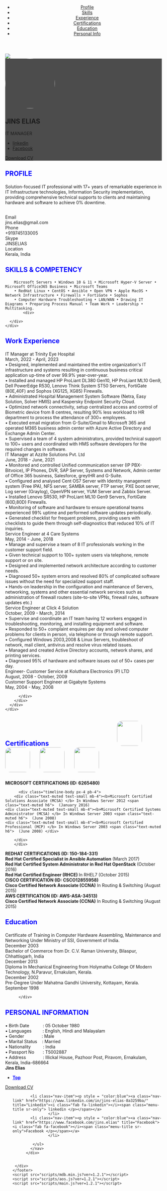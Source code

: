 <!DOCTYPE html>
<html lang="en-US">
  <head>
    <meta charset="UTF-8">
    <meta http-equiv="X-UA-Compatible" content="IE=edge">
    <meta name="viewport" content="width=device-width, initial-scale=1">
    <title>Jins Elias</title>
    <link rel="preconnect" href="https://fonts.gstatic.com" crossorigin="crossorigin"/>
    <link rel="preload" as="style" href="https://fonts.googleapis.com/css2?family=Poppins:wght@600&amp;family=Roboto:wght@300;400;500;700&amp;display=swap"/>
    <link rel="stylesheet" href="https://fonts.googleapis.com/css2?family=Poppins:wght@600&amp;family=Roboto:wght@300;400;500;700&amp;display=swap" media="print" onload="this.media='all'"/>
    <noscript>
      <link rel="stylesheet" href="https://fonts.googleapis.com/css2?family=Poppins:wght@600&amp;family=Roboto:wght@300;400;500;700&amp;display=swap"/>
    </noscript>
    <link href="css/font-awesome/css/all.min.css?ver=1.2.1" rel="stylesheet">
    <link href="css/mdb.min.css?ver=1.2.1" rel="stylesheet">
    <link href="css/aos.css?ver=1.2.1" rel="stylesheet">
    <link href="css/main.css?ver=1.2.1" rel="stylesheet">
    <noscript>
      <style type="text/css">
        [data-aos] {
            opacity: 1 !important;
            transform: translate(0) scale(1) !important;
        }
      </style>
    </noscript>
  </head>
  <body class="bg-light" id="home">
    <header class="d-print-none">
      <div class="container text-center text-lg-left">
        <div class="pt-4 clearfix">
          <div class="site-nav"> 
           <nav role="navigation">
             <ul class="nav justify-content-center">
                <li class="nav-item"><a class="nav-link" href="#about" title="Profile"><span class="menu-title">Profile</span></a>
                </li>                
                <li class="nav-item"><a class="nav-link" href="#skills" title="Skills"><span class="menu-title">Skills</span></a>
                </li>
		<li class="nav-item"><a class="nav-link" href="#experience" title="Experience"><span class="menu-title">Experience</span></a>
                </li>
		<li class="nav-item"><a class="nav-link" href="#certifications" title="Certifications"><span class="menu-title">Certifications</span></a>
                </li>
		<li class="nav-item"><a class="nav-link" href="#education" title="Education"><span class="menu-title">Education</span></a>
                </li>
		<li class="nav-item"><a class="nav-link" href="#Personal Info" title="Personal Info"><span class="menu-title">Personal Info</span></a>
                </li>
             </ul>
            </nav>
          </div>
        </div>
      </div>
    </header>
   <div class="page-content">
 <div class="container">
<div class="resume-container">
  <div class="shadow-1-strong bg-white my-5" id="intro">
    <div class="bg-info text-white">
      <div class="cover bg-image"><img src="images/header-background.jpg"/>
        <div class="mask" style="background-color: rgba(0, 0, 0, 0.7);backdrop-filter: blur(2px);">
          <div class="text-center p-5">
            <div class="avatar p-1"><img class="img-thumbnail shadow-2-strong" src="images/avatar.png" width="160" height="160" style="border-radius:50%"/></div>
            <div class="header-bio mt-3">
              <div data-aos="zoom-in" data-aos-delay="0">
                <h2 class="h1">JINS ELIAS</h2>
                <p>IT MANAGER</p>
              </div>
              <div class="header-social mb-3 d-print-none" data-aos="zoom-in" data-aos-delay="200">
              <nav role="navigation">
                  <ul class="nav justify-content-center">
                    <li class="nav-item"><a class="nav-link" href="https://www.linkedin.com/in/jins-elias-8a3259ba/" title="Linkedin"><i class="fab fa-linkedin"></i><span class="menu-title sr-only">linkedin </span></a>
                    </li>
		    <li class="nav-item"><a class="nav-link" href="https://www.facebook.com/jins.elias" title="Facebook"><i class="fab fa-facebook"></i><span class="menu-title sr-only">Facebook</span></a>
                    </li>
                  </ul>
                </nav>
              </div>
              <div class="d-print-none"><a class="btn btn-outline-light btn-lg shadow-sm mt-1 me-3" href="Jins Elias.pdf" data-aos="fade-right" data-aos-delay="700">Download CV </a></div>
             </div>
          </div>
        </div>
      </div>
    </div>
  </div>
  <div class="shadow-1-strong bg-white my-5 p-5" id="about">
    <div class="about-section">
      <div class="row">
        <div class="col-md-6">
          <h2 class="h2 fw-light mb-4"> <p style = "color:blue"> <b>PROFILE</b> </p></h2> 
          <p>Solution-focused IT professional with 17+ years of remarkable experience in IT Infrastructure technologies, Information Security implementation, providing comprehensive technical supports to clients and maintaining hardware and software to achieve 0% downtime.</p>
        </div>
        <div class="col-md-5 offset-lg-1">
          <div class="row mt-2">
            <h2 class="h2 fw-light mb-4"> </h2>
            <div class="col-sm-5">
            </div>
		<div class="col-sm-7">
	</div>
            <div class="col-sm-5">
              <div class="pb-2 fw-bolder"><i class="far fa-envelope pe-2 text-muted" style="width:24px;opacity:0.85;"></i> Email</div>
            </div>
            <div class="col-sm-7">
              <div class="pb-2">jins.elias@gmail.com</div>
	</div>
            <div class="col-sm-5">
              <div class="pb-2 fw-bolder"><i class="fas fa-phone pe-2 text-muted" style="width:24px;opacity:0.85;"></i> Phone</div>
            </div>
            <div class="col-sm-7">
              <div class="pb-2">+919745133005</div>           
	 </div>
            <div class="col-sm-5">
              <div class="pb-2 fw-bolder"><i class="fab fa-skype pe-2 text-muted" style="width:24px;opacity:0.85;"></i> Skype</div>
            </div>
            <div class="col-sm-7">
              <div class="pb-2">JINSELIAS</div>
         </div>
            <div class="col-sm-5">
              <div class="pb-2 fw-bolder"><i class="fas fa-map-marker-alt pe-2 text-muted" style="width:24px;opacity:0.85;"></i> Location</div>
            </div>
            <div class="col-sm-7">
              <div class="pb-2">Kerala, India </div>
            </div>
          </div>
        </div>
      </div>
    </div>
  </div>
  
<div class="shadow-1-strong bg-white my-5 p-5" id="skills">
    <div class="skills-section">
      <h2 class="h2 fw-light mb-4"> <p style = "color:blue"> <b> SKILLS & COMPETENCY </b> </p></h2>
</div>
          <div class="timeline-body px-4 pb-4">
            
		Microsoft Servers • Windows 10 & 11 • Microsoft Hyper-V Server • Microsoft Office365 Business • Microsoft Teams 
		• RedHat Linux • CentOS • Ansible • Open VPN • Apple MacOS • Network Infrastructure • Firewalls • FortiGate • Sophos 
		• Computer Hardware Troubleshooting • LAN/WAN • Drawing IT Diagrams • Preparing Process Manual • Team Work • Leadership • Multitasking.
            <div>
</div>
      

      </div>
    </div> 
  </div>
  <div class="shadow-1-strong bg-white my-5 p-5" id="experience">
    <div class="work-experience-section">
      <h2 class="h2 fw-light mb-4"> <p style = "color:blue"> <b>Work Experience</b> </p> </h2>
      <div class="timeline">
        <div class="timeline-card timeline-card-info" data-aos="fade-in" data-aos-delay="0">
          <div class="timeline-head px-4 pt-3">
            <div class="h5">IT Manager <span class="text-muted h6">at Trinity Eye Hospital</span></div>
          </div>
          <div class="timeline-body px-4 pb-4">
            <div class="text-muted text-small mb-3">March, 2022 - April, 2023</div>
            <div>• Designed, implemented and maintained the entire organization's IT infrastructure and systems resulting in continuous business critical application up-time of over 99.9% year-over-year.<br />
• Installed and managed HP ProLiant DL380 Gen10, HP ProLiant ML10 Gen9, Dell PowerEdge R530, Lenovo Think System ST50 Servers, FortiGate (80E,40F) and Sophos (XG125, XG85) Firewalls.<br />
• Administrated Hospital Management System Software (Netra, Easy Solution, Solver HMIS) and Kaspersky Endpoint Security Cloud.<br />
• Optimized network connectivity, setup centralized access and control of Biometric device from 8 centres, resulting 90% less workload to HR department to process the attendance of 300+ employees.<br /> 
• Executed email migration from G-Suite/Gmail to Microsoft 365 and operated M365 business admin center with Azure Active Directory and Exchange Admin Center.<br />
• Supervised a team of 4 system administrators, provided technical support to 100+ users and coordinated with HMS software developers for the required changes in software.<br />
</div>
          </div>
        </div>
        <div class="timeline-card timeline-card-info" data-aos="fade-in" data-aos-delay="200">
          <div class="timeline-head px-4 pt-3">
            <div class="h5">IT Manager <span class="text-muted h6">at Azzite Solutions Pvt. Ltd</span></div>
          </div>
          <div class="timeline-body px-4 pb-4">
            <div class="text-muted text-small mb-3">June, 2018 - June, 2021</div>
            <div> • Monitored and controlled Unified communication server (IP PBX- Bitvoice), IP Phones, DVR, SAP Server, Systems and Network, Admin center of Office 365 business, Salesforce, greytHR and G-Suite.<br />
• Configured and analysed Cent OS7 Server with Identity management system (Free IPA), NFS server, SAMBA server, FTP server, PXE boot server, Log server (Graylog), OpenVPN server, YUM Server and Zabbix Server.<br />
• Installed Lenovo SR530, HP ProLiant ML10 Gen9 Servers, FortiGate (60D,80D) Firewalls.<br />
• Monitoring of software and hardware to ensure operational teams experienced 99% uptime and performed software updates periodically.<br /> 
• Generated checklist for frequent problems, providing users with checklists to guide them through self-diagnostics that reduced 10% of IT inquiries.<br />
</div>
          </div>
        </div>
        <div class="timeline-card timeline-card-info" data-aos="fade-in" data-aos-delay="400">
          <div class="timeline-head px-4 pt-3">
            <div class="h5">Service Engineer <span class="text-muted h6">at 4 Care Systems</span></div>
          </div>
          <div class="timeline-body px-4 pb-4">
            <div class="text-muted text-small mb-3">May, 2014 - June, 2018</div>
            <div>• Manage and supervise a team of 8 IT professionals working in the customer support field.<br />
• Given technical support to 100+ system users via telephone, remote support or on site.<br />
• Designed and implemented network architecture according to customer needs.<br /> 
• Diagnosed 50+ system errors and resolved 80% of complicated software issues without the need for specialized support staff.<br />
• Hands-on leadership in the configuration and maintenance of Servers, networking, systems and other essential network services such as administration of firewall routers (site-to-site VPNs, firewall rules, software updates etc.)   
</div>

 </div>
        </div>
        <div class="timeline-card timeline-card-info" data-aos="fade-in" data-aos-delay="400">
          <div class="timeline-head px-4 pt-3">
            <div class="h5">Service Engineer <span class="text-muted h6">at Click 4 Solution </span></div>
          </div>
          <div class="timeline-body px-4 pb-4">
            <div class="text-muted text-small mb-3">October, 2009  - March, 2014</div>
            <div>• Supervise and coordinate an IT team having 12 workers engaged in troubleshooting, monitoring, and installing equipment and software.<br />
• Responded to 50+ complaint enquires per day and solved computer problems for clients in person, via telephone or through remote support.<br />
• Configured Windows 2003,2008 & Linux Servers, troubleshoot of network, mail client, antivirus and resolve virus related issues.<br /> 
• Managed and created Active Directory accounts, network shares, and printing services.<br />
• Diagnosed 95% of hardware and software issues out of 50+ cases per day.
</div>

</div>
        </div>
        <div class="timeline-card timeline-card-info" data-aos="fade-in" data-aos-delay="400">
          <div class="timeline-head px-4 pt-3">
            <div class="h5">Engineer- Customer Service <span class="text-muted h6">at Koluthara Electronics (P) LTD </span></div>
          </div>
          <div class="timeline-body px-4 pb-4">
            <div class="text-muted text-small mb-3">August, 2008  - October, 2009 </div>

</div>
        </div>
        <div class="timeline-card timeline-card-info" data-aos="fade-in" data-aos-delay="400">
          <div class="timeline-head px-4 pt-3">
            <div class="h5">Customer Support Engineer <span class="text-muted h6">at Gigabyte Systems </span></div>
          </div>
          <div class="timeline-body px-4 pb-4">
            <div class="text-muted text-small mb-3">May, 2004  - May, 2008 </div>
            
          </div>
        </div>
      </div>
    </div>
  </div>
<div class="shadow-1-strong bg-white my-5 p-5" id="certifications"> 
    <div class="certifications-section">
      <h2 class="h2 fw-light mb-4"> <p style = "color:blue"> <b>Certifications</b> &emsp;&emsp;&emsp;&emsp;&emsp;&emsp;&emsp;&emsp;&emsp;&emsp; <img class="img-thumbnail shadow-2-strong" src="images/MCSA.jpg" width="80" height="80" style="border-radius:20%"> 
&emsp; <img src="images/Redhat.jpg" width="80" height="80" style="border-radius:20%"> &emsp; <img src="images/CCNA.jpg" width="80" height="80" style="border-radius:20%"> &emsp; <img src="images/AWS.jpg" width="80" height="80" style="border-radius:20%" /> </p> </h2> 
      <div class="timeline">
        <div class="timeline-card timeline-card-success" data-aos="fade-in" data-aos-delay="0">
          <div class="timeline-head px-4 pt-3">
            <div class="h5"><b>MICROSOFT CERTIFICATIONS (ID: 6265480)</b> </div>
          
          <div class="timeline-body px-4 pb-4">
        <div class="text-muted text-small mb-4"><b>Microsoft Certified Solutions Associate (MCSA) </b> In Windows Server 2012 <span class="text-muted h6">  (January 2016) 
	<div class="text-muted text-small mb-4"><b>Microsoft Certified Systems Administrator (MCSA) </b> In Windows Server 2003 <span class="text-muted h6">  (June 2008)
	<div class="text-muted text-small mb-4"><b>Microsoft Certified Professional (MCP) </b> In Windows Server 2003 <span class="text-muted h6">  (June 2008) </div>
           
        </div>  
        </div>
</div>
</div>
</div>
        <div class="timeline-card timeline-card-success" data-aos="fade-in" data-aos-delay="200">
          <div class="timeline-head px-4 pt-3">
            <div class="h5"><b>REDHAT CERTIFICATIONS (ID: 150-184-331)</b> </div>

  
       
<div class="timeline-body px-4 pb-4">
        <div class="text-muted text-small mb-4"><b>Red Hat Certified Specialist in Ansible Automation</b> <span class="text-muted h6">  (March 2017) 
	<div class="text-muted text-small mb-4"><b>Red Hat Certified System Administrator in Red Hat OpenStack</b> <span class="text-muted h6">  (October 2016)
	<div class="text-muted text-small mb-4"><b>Red Hat Certified Engineer (RHCE) </b> In RHEL7 <span class="text-muted h6">  (October 2015) </div>
</div>

</div>
</div>
</div>
</div>
        <div class="timeline-card timeline-card-success" data-aos="fade-in" data-aos-delay="200">
          <div class="timeline-head px-4 pt-3">
            <div class="h5"><b>CISCO CERTIFICATION (ID: CSCO12855958)</b> </div>
          
<div class="timeline-body px-4 pb-4">
        <div class="text-muted text-small mb-4"><b>Cisco Certified Network Associate (CCNA)</b> In Routing & Switching <span class="text-muted h6">  (August 2015) 
	</div>
</div>
</div>
</div>
</div>
        <div class="timeline-card timeline-card-success" data-aos="fade-in" data-aos-delay="200">
          <div class="timeline-head px-4 pt-3">
            <div class="h5"><b>AWS CERTIFICATION (ID: AWS-ASA-34513)</b> </div>
          
<div class="timeline-body px-4 pb-4">
        <div class="text-muted text-small mb-4"><b>Cisco Certified Network Associate (CCNA)</b> In Routing & Switching <span class="text-muted h6">  (August 2015) 
	</div>
</div>
</div>
      </div>
      </div>
</div>
        
     
  <div class="shadow-1-strong bg-white my-5 p-5" id="education">
    <div class="education-section">
      <h2 class="h2 fw-light mb-4"><p style = "color:blue"> <b>Education </b> </p></h2>
      <div class="timeline">
        <div class="timeline-card timeline-card-success" data-aos="fade-in" data-aos-delay="0">
          <div class="timeline-head px-4 pt-3">
            <div class="h5">Certificate of Training in Computer Hardware Assembling, Maintenance and Networking <span class="text-muted h6">Under Ministry of SSI, Government of India.</span>          </div>
          </div>
          <div class="timeline-body px-4 pb-4">
            <div class="text-muted text-small mb-3">December 2003</div>
              </div>
        </div>
        <div class="timeline-card timeline-card-success" data-aos="fade-in" data-aos-delay="200">
          <div class="timeline-head px-4 pt-3">
            <div class="h5">Bachelor of Commerce <span class="text-muted h6">from Dr. C.V. Raman University, Bilaspur, Chhattisgarh, India	</span>          </div>
          </div>
          <div class="timeline-body px-4 pb-4">
            <div class="text-muted text-small mb-3">December 2013</div>
         </div>   
        </div>
        <div class="timeline-card timeline-card-success" data-aos="fade-in" data-aos-delay="400">
          <div class="timeline-head px-4 pt-3">
            <div class="h5">Diploma In Mechanical Engineering <span class="text-muted h6">from Holymatha College Of Modern Technology, N.Paravur, Ernakulam, Kerala.</span>          </div>
          </div>
          <div class="timeline-body px-4 pb-4">
            <div class="text-muted text-small mb-3">December 2002</div>
            
</div>
</div>
        <div class="timeline-card timeline-card-success" data-aos="fade-in" data-aos-delay="400">
          <div class="timeline-head px-4 pt-3">
            <div class="h5">Pre-Degree <span class="text-muted h6">Under Mahatma Gandhi University, Kottayam, Kerala.</span>          </div>
          </div>
          <div class="timeline-body px-4 pb-4">
            <div class="text-muted text-small mb-3">September 1998</div>

          </div>

</div>
</div>
</div>
</div>
  <div class="shadow-1-strong bg-white my-5 p-5" id="Personal Info">
    <div class="Personal Info-section">
      <h2 class="h2 fw-light mb-4"> <p style = "color:blue"> <b>PERSONAL INFORMATION</b> </p> </h2>
      <div class="timeline">
        <div class="timeline-card timeline-card-info" data-aos="fade-in" data-aos-delay="200">
          <div class="timeline-body px-4 pb-4">
          <div>•  Birth Date &emsp;&emsp;&nbsp;&nbsp;	: 05 October 1980 <br />
 • Languages &emsp;&emsp;   : English, Hindi and Malayalam   <br />   		
 • Gender &emsp;&emsp;&emsp;&ensp; : Male    <br />
 • Marital Status &nbsp;&nbsp; : Married  <br />                	 	
 • Nationality	&nbsp; &nbsp;&nbsp;&nbsp;&nbsp;&nbsp;&nbsp; : India    <br />               	 	
 • Passport No	&nbsp; &nbsp;&nbsp;&nbsp; : T5002887<br />
 • Address &emsp;&emsp;&ensp; &nbsp;&nbsp; : Illickal House, Pazhoor Post, Piravom, Ernakulam, Kerala, India-686664 <br />
</div>
</div>
</div>
</div>
</div>


</div></div>
    </div>
    <footer class="pt-4 pb-4 text-muted text-center d-print-none">
      <div class="container">
        <div class="my-3">
          <div class="h4"><b>Jins Elias</b></div>

<div class="site-nav"> 
            <nav role="navigation">
              <ul class="nav justify-content-center">
<li class="nav-item"><a class="nav-link" href="#home" <span  class="menu-title" <p style = "color:blue"> <b> Top </b> </p></span></a>
</li>
</ul>
            </nav>
          </div>

<div class="d-print-none" ><a class="btn btn-outline-primary btn-lg" class="rounded-pill" style="width:160px" href="Jins Elias.pdf" data-aos="zoom-in" data-aos-delay="700">Download CV </a> </div>   
          <div class="footer-nav">
            <nav role="navigation">
              <ul class="nav justify-content-center">

		    <li class="nav-item"><p style = "color:blue"><a class="nav-link" href="https://www.linkedin.com/in/jins-elias-8a3259ba/" title="Linkedin"><i class="fab fa-linkedin"></i><span class="menu-title sr-only"> linkedin </p></span></a>
                    </li>
		    <li class="nav-item"><p style = "color:blue"><a class="nav-link" href="https://www.facebook.com/jins.elias" title="Facebook"><i class="fab fa-facebook"></i><span class="menu-title sr-only">Facebook </p></span></a>
                    </li>

             </ul>
            </nav>
          </div>
    

     </div>
    </footer>
    <script src="scripts/mdb.min.js?ver=1.2.1"></script>
    <script src="scripts/aos.js?ver=1.2.1"></script>
    <script src="scripts/main.js?ver=1.2.1"></script>
  </body>
</html>

